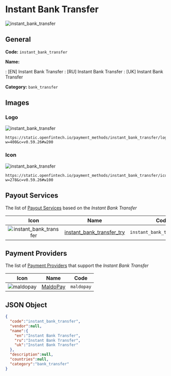 
# Instant Bank Transfer 
![instant_bank_transfer](https://static.openfintech.io/payment_methods/instant_bank_transfer/logo.svg?w=400&c=v0.59.26#w200)  

## General 
**Code:** `instant_bank_transfer` 
 
**Name:** 
 
:	[EN] Instant Bank Transfer 
:	[RU] Instant Bank Transfer 
:	[UK] Instant Bank Transfer 
 
**Category:** `bank_transfer` 
 

## Images 

### Logo 
![instant_bank_transfer](https://static.openfintech.io/payment_methods/instant_bank_transfer/logo.svg?w=400&c=v0.59.26#w200)  

```
https://static.openfintech.io/payment_methods/instant_bank_transfer/logo.svg?w=400&c=v0.59.26#w200
```  

### Icon 
![instant_bank_transfer](https://static.openfintech.io/payment_methods/instant_bank_transfer/icon.svg?w=278&c=v0.59.26#w100)  

```
https://static.openfintech.io/payment_methods/instant_bank_transfer/icon.svg?w=278&c=v0.59.26#w100
```  

## Payout Services 
 
The list of [Payout Services](/payout-services/) based on the _Instant Bank Transfer_ 

|Icon|Name|Code| 
|:---:|:---:|:---:| 
|![instant_bank_transfer](https://static.openfintech.io/payout_methods/instant_bank_transfer/icon.svg?w=278&c=v0.59.26#w40) |[instant_bank_transfer_try](/payout-services/instant_bank_transfer_try/)|`instant_bank_transfer_try`| 
 

## Payment Providers 
 
The list of [Payment Providers](/payment-providers/) that support the _Instant Bank Transfer_ 

|Icon|Name|Code| 
|:---:|:---:|:---:| 
|![maldopay](https://static.openfintech.io/payment_providers/maldopay/icon.png?w=278&c=v0.59.26#w100) |[MaldoPay](/payment-providers/maldopay/)|`maldopay`| 
 

## JSON Object 

```json
{
  "code":"instant_bank_transfer",
  "vendor":null,
  "name":{
    "en":"Instant Bank Transfer",
    "ru":"Instant Bank Transfer",
    "uk":"Instant Bank Transfer"
  },
  "description":null,
  "countries":null,
  "category":"bank_transfer"
}
```  
